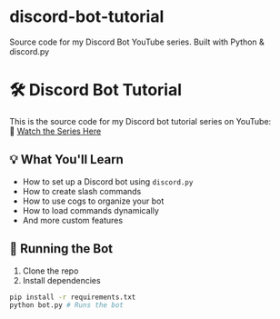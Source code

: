 # discord-bot-tutorial
Source code for my Discord Bot YouTube series. Built with Python &amp; discord.py

# 🛠️ Discord Bot Tutorial

This is the source code for my Discord bot tutorial series on YouTube:  
🎥 [Watch the Series Here](https://www.youtube.com/@NullPointCode)

## 💡 What You'll Learn
- How to set up a Discord bot using `discord.py`
- How to create slash commands
- How to use cogs to organize your bot
- How to load commands dynamically
- And more custom features

## 🚀 Running the Bot

1. Clone the repo  
2. Install dependencies  
```bash
pip install -r requirements.txt
python bot.py # Runs the bot
